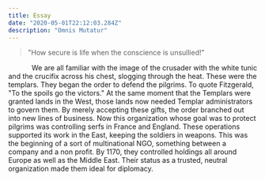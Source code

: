 ```yaml
---
title: Essay
date: "2020-05-01T22:12:03.284Z"
description: "Omnis Mutatur"
---
```


> "How secure is life when the conscience is unsullied!"


&nbsp;&nbsp;&nbsp;&nbsp;&nbsp;&nbsp;&nbsp;&nbsp;&nbsp;&nbsp;&nbsp;&nbsp;We are all familiar with the image of the crusader with the white tunic and the crucifix across his chest, slogging through the heat. 
These were the templars. They began the order to defend the pilgrims. To quote Fitzgerald, "To the spoils go the victors." 
At the same moment that the Templars were granted lands in the West, those lands now needed Templar administrators to govern them. 
By merely accepting these gifts, the order branched out into new lines of business. 
Now this organization whose goal was to protect pilgrims was controlling serfs in France and England. 
These operations supported its work in the East, keeping the soldiers in weapons. 
This was the beginning of a sort of multinational NGO, something between a company and a non profit. 
By 1170, they controlled holdings all around Europe as well as the Middle East. 
Their status as a trusted, neutral organization made them ideal for diplomacy. 
